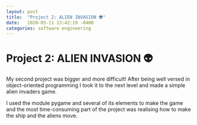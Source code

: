 ```yaml
---
layout: post
title:  "Project 2: ALIEN INVASION 👽"
date:   2020-05-11 13:42:19 -0400
categories: software engineering
---
```


# Project 2: ALIEN INVASION 👽

My second project was bigger and more difficult! After being well versed in object-oriented programming I took it to the next level and made a simple alien invaders game.

I used the module pygame and several of its elements to make the game and the most time-consuming part of the project was realising how to make the ship and the aliens move.